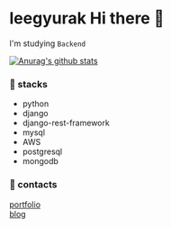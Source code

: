 <h1>leegyurak Hi there 👋</h1>
<p>I'm studying <code>Backend</code></p>

[![Anurag's github stats](https://github-readme-stats.vercel.app/api?username=leegyurak)](https://github.com/anuraghazra/github-readme-stats)

<h3>🔭 stacks</h3>
<ul>
  <li>python</li>
  <li>django</li>
  <li>django-rest-framework</li>
  <li>mysql</li>
  <li>AWS</li>
  <li>postgresql</li>
  <li>mongodb</li>
</ul>


<h3>🌱 contacts</h3>
<a href="https://devgyurak.notion.site/devgyurak/17d3629ecdb341f1bef6477ca0e6499b">portfolio</a></br>
<a href="https://velog.io/@devgyurak.log">blog</a></br>
